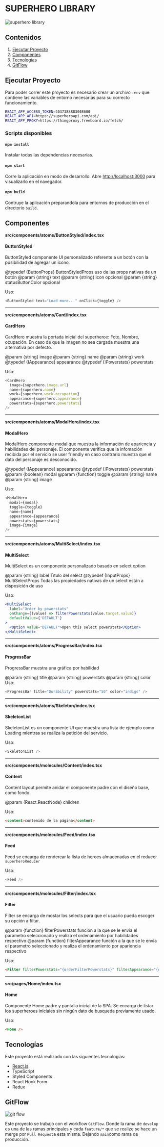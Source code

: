 # SUPERHERO LIBRARY

![superhero library](./thumbnails/thumbnail.png)

## Contenidos

1. [Ejecutar Proyecto](#ejecutar-proyecto)
2. [Componentes](#componentes)
3. [Tecnologías](#tecnologías)
4. [GitFlow](#gitflow)

## Ejecutar Proyecto

Para poder correr este proyecto es necesario crear un archivo `.env` que contiene las variables de entorno necesarias para su correcto funcionamiento.

```sh
REACT_APP_ACCESS_TOKEN=4037388883008600
REACT_APP_API=https://superheroapi.com/api/
REACT_APP_PROXY=https://thingproxy.freeboard.io/fetch/
```

### Scripts disponibles

#### `npm install`

Instalar todas las dependencias necesarias.

#### `npm start`

Corre la aplicación en modo de desarrollo.
Abre [http://localhost:3000](http://localhost:3000) para visualizarlo en el navegador.

#### `npm build`

Contruye la aplicación preparandola para entornos de producción en el directorio `build`.

## Componentes

**src/components/atoms/ButtonStyled/index.tsx**

#### ButtonStyled

ButtonStyled componente UI personalizado referente a un botón con la posibilidad de agregar un icono.

@typedef {ButtonProps} ButtonStyledProps uso de las props nativas de un botón
@param {string} text
@param {string} icon opcional
@param {string} statusButtonColor opcional

Uso:

```js
<ButtonStyled text="Load more..." onClick={toggle} />
```

---

**src/components/atoms/Card/index.tsx**

#### CardHero

CardHero muestra la portada inicial del superheroe: Foto, Nombre, ocupación.
En caso de que la imagen no sea cargada muestra una alternativa por defecto.

@param {string} image
@param {string} name
@param {string} work
@typedef {IAppearance} appearance
@typedef {IPowerstats} powerstats

Uso:

```js
<CardHero
  image={superhero.image.url}
  name={superhero.name}
  work={superhero.work.occupation}
  appearance={superhero.appearance}
  powerstats={superhero.powerstats}
/>
```

---

**src/components/atoms/ModalHero/index.tsx**

#### ModalHero

ModalHero componente modal que muestra la información de apariencia y habilidades del personaje.
El componente verifica que la infomación recibida por el servicio se user friendly en caso contrario muestra que el dato del personaje es desconocido.

@typedef {IAppearance} appearance
@typedef {IPowerstats} powerstats
@param {boolean} modal
@param {function} toggle
@param {string} name
@param {string} image

Uso:

```js
<ModalHero
  modal={modal}
  toggle={toggle}
  name={name}
  appearance={appearance}
  powerstats={powerstats}
  image={image}
/>
```

---

**src/components/atoms/MultiSelect/index.tsx**

#### MultiSelect

MultiSelect es un componente personalizado basado en select option

@param {string} label Título del select
@typedef {InputProps} MultiSelectProps Todas las propiedades nativas de un select están a disposición de uso

Uso:

```jsx
<MultiSelect
  label="Order by powerstats"
  onChange={(value) => filterPowerstats(value.target.value)}
  defaultValue={'DEFAULT'}
>
  <Option value="DEFAULT">Open this select powerstats</Option>
</MultiSelect>
```

---

**src/components/atoms/ProgressBar/index.tsx**

#### ProgressBar

ProgressBar muestra una gráfica por habilidad

@param {string} title
@param {string} powerstats
@param {string} color
Uso:

```js
<ProgressBar title="Durability" powerstats="50" color="indigo" />
```

---

**src/components/atoms/Skeleton/index.tsx**

#### SkeletonList

SkeletonList es un componente UI que muestra una lista de ejemplo como Loading mientras se realiza la petición del servicio.

Uso:

```js
<SkeletonList />
```

---

**src/components/molecules/Content/index.tsx**

#### Content

Content layout permite anidar el componente padre con el diseño base, como fondo.

@param {React.ReactNode} children

Uso:

```html
<content>contenido de la página</content>
```

---

**src/components/molecules/Feed/index.tsx**

#### Feed

Feed se encarga de renderear la lista de heroes almacenadas en el reducer `superheroReducer`

Uso:

```js
<Feed />
```

---

**src/components/molecules/Filter/index.tsx**

#### Filter

Filter se encarga de mostar los selects para que el usuario pueda escoger su opción a filtar.

@param {function} filterPowerstats función a la que se le envia el parametro seleccionado y realiza el ordenamiento por habilidades respectivo
@param {function} filterAppearance función a la que se le envia el parametro seleccionado y realiza el ordenamiento por apariencia respectivo

Uso:

```html
<Filter filterPowerstats="{orderFilterPowerstats}" filterAppearance="{orderFilterByAppearance}" />
```

---

**src/pages/Home/index.tsx**

#### Home

Componente Home padre y pantalla inicial de la SPA.
Se encarga de listar los superheroes iniciales sin ningún dato de busqueda previamente usado.

Uso:

```html
<Home />
```

## Tecnologías

Este proyecto está realizado con las siguientes tecnologías:

- [React.js](https://github.com/facebook/create-react-app).
- TypeScript
- Styled Components
- React Hook Form
- Redux

## GitFlow

![git flow](./thumbnails/git.png)

Este proyecto se trabajó con el workflow `GitFlow`. Donde la rama de `develop` es una de las ramas principales y cada `feature/*` que se realize se hace un merge por `Pull Request`a esta misma. Dejando `main`como rama de producción.
